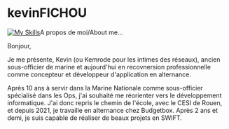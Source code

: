 # kevinFICHOU
[![My Skills](https://skills.thijs.gg/icons?i=js,html,css,wasm)](https://skills.thijs.gg)A propos de moi/About me...


Bonjour,

Je me présente, Kevin (ou Kemrode pour les intimes des réseaux), ancien sous-officier de marine et aujourd'hui en recovnersion professionnelle comme concepteur et développeur d'application en alternance.

Après 10 ans à servir dans la Marine Nationale comme sous-officier spécialisé dans les Ops, j'ai souhaité me réorienter vers le développement informatique.
J'ai donc repris le chemin de l'école, avec le CESI de Rouen, et depuis 2021, je travaille en alternance chez Budgetbox. Après 2 ans et demi, je suis capable de réaliser de beaux projets en SWIFT.




